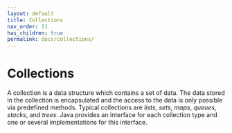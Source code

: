 ```yaml
---
layout: default
title: Collections
nav_order: 11
has_children: true
permalink: docs/collections/
---
```


# Collections

A collection is a data structure which contains a set of data.  The data stored in the collection is encapsulated and the access to the data is only possible via predefined methods.  Typical collections are _lists_, _sets_, _maps_, _queues_, _stacks_, and _trees_.  Java provides an interface for each collection type and one or several implementations for this interface.
